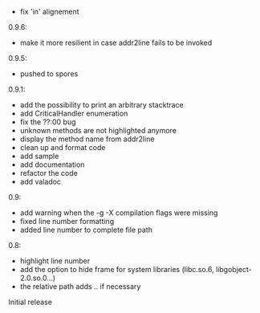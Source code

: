 - fix 'in' alignement

0.9.6:
  - make it more resilient in case addr2line fails to be invoked

0.9.5:
  - pushed to spores

0.9.1:
  - add the possibility to print an arbitrary stacktrace
  - add CriticalHandler enumeration
  - fix the ??:00 bug
  - unknown methods are not highlighted anymore
  - display the method name from addr2line
  - clean up and format code
  - add sample
  - add documentation
  - refactor the code
  - add valadoc

0.9:
  - add warning when the -g -X compilation flags were missing
  - fixed line number formatting
  - added line number to complete file path

0.8:
  - highlight line number
  - add the option to hide frame for system libraries (libc.so.6, libgobject-2.0.so.0...)
  - the relative path adds .. if necessary

Initial release
